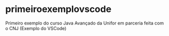 # primeiroexemplovscode
Primeiro exemplo do curso Java Avançado da Unifor em parceria feita com o CNJ (Exemplo do VSCode)

